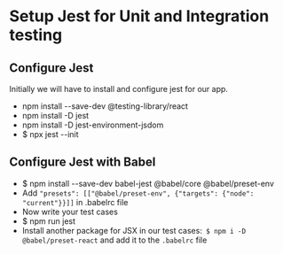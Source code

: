 # Setup Jest for Unit and Integration testing

## Configure Jest
 Initially we will have to install and configure jest for our app.
 * npm install --save-dev @testing-library/react
 * npm install -D jest
 * npm install -D jest-environment-jsdom
 * $ npx jest --init

## Configure Jest with Babel
 * $ npm install --save-dev babel-jest @babel/core @babel/preset-env
 * Add `"presets": [["@babel/preset-env", {"targets": {"node": "current"}}]]` in .babelrc file
 * Now write your test cases
 * $ npm run jest
 * Install another package for JSX in our test cases:` $ npm i -D @babel/preset-react` and add it to the `.babelrc` file
